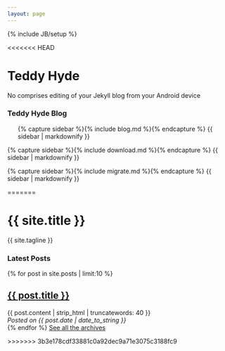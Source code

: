 ```yaml
---
layout: page
---
```

{% include JB/setup %}

<div class="hero-unit">

<<<<<<< HEAD
<h1>Teddy Hyde</h1>

No comprises editing of your Jekyll blog from your Android device

</div>

<div class="row">
<div class="span4">
<h3>Teddy Hyde Blog </h3>
<ul class="posts">

{% capture sidebar %}{% include blog.md %}{% endcapture %}
{{ sidebar | markdownify }}

</ul>
</div>

<div class="span4">

{% capture sidebar %}{% include download.md %}{% endcapture %}
{{ sidebar | markdownify }}

</div>
<div class="span4">

{% capture sidebar %}{% include migrate.md %}{% endcapture %}
{{ sidebar | markdownify }}

=======
<h1> {{ site.title }} </h1>

{{ site.tagline }}

</div>

<div class="container-fluid">
<div class="row-fluid">
<div class="span12">

<h3>Latest Posts</h3>

{% for post in site.posts | limit:10 %}
<a href="{{ BASE_PATH }}{{ post.url }}"><h2> {{ post.title }} </h2></a>
{{ post.content | strip_html | truncatewords: 40 }}
<br/>
<em>Posted on {{ post.date | date_to_string }}</em>
<br/>
{% endfor %}
<a href="/archive.html">See all the archives</a>

</div>
>>>>>>> 3b3e178cdf33881c0a92dec9a71e3075c3188fc9
</div>
</div>




